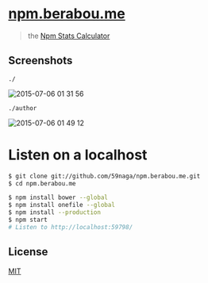 # [npm.berabou.me](http://npm.berabou.me/)

> the [Npm Stats Calculator](https://github.com/59naga/npm-count)

## Screenshots

`./`

![2015-07-06 01 31 56](https://cloud.githubusercontent.com/assets/1548478/8512569/e396825c-2383-11e5-951e-3877dcd02d2d.png)

`./author`

![2015-07-06 01 49 12](https://cloud.githubusercontent.com/assets/1548478/8512570/eb630dac-2383-11e5-8f22-793cd626b08d.png)

# Listen on a localhost

```bash
$ git clone git://github.com/59naga/npm.berabou.me.git
$ cd npm.berabou.me

$ npm install bower --global
$ npm install onefile --global
$ npm install --production
$ npm start
# Listen to http://localhost:59798/
```

License
---
[MIT][License]

[License]: http://59naga.mit-license.org/

[sauce-image]: http://soysauce.berabou.me/u/59798/npm-berabou-me.svg
[sauce]: https://saucelabs.com/u/59798
[npm-image]:https://img.shields.io/npm/v/npm-berabou-me.svg?style=flat-square
[npm]: https://npmjs.org/package/npm-berabou-me
[travis-image]: http://img.shields.io/travis/59naga/npm-berabou-me.svg?style=flat-square
[travis]: https://travis-ci.org/59naga/npm-berabou-me
[coveralls-image]: http://img.shields.io/coveralls/59naga/npm-berabou-me.svg?style=flat-square
[coveralls]: https://coveralls.io/r/59naga/npm-berabou-me?branch=master
